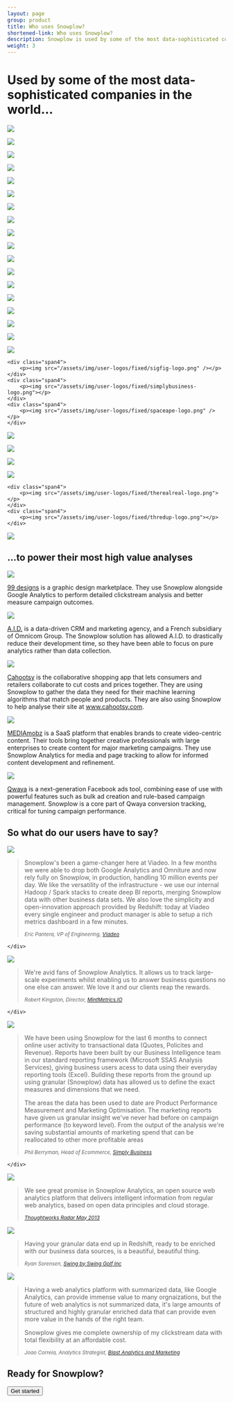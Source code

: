 ```yaml
---
layout: page
group: product
title: Who uses Snowplow?
shortened-link: Who uses Snowplow? 
description: Snowplow is used by some of the most data-sophisticated companies in the world
weight: 3
---
```


<h1>Used by some of the most data-sophisticated companies in the world...</h1>

<div class="row">
	<div class="span4">
		<p><img src="/assets/img/user-logos/fixed/99designs-logo.png" /></p>
	</div>
	<div class="span4">
		<p><img src="/assets/img/user-logos/fixed/abcam-logo.png"></p>
	</div>
	<div class="span4">
		<p><img src="/assets/img/user-logos/fixed/aid-logo.png"></p>
	</div>
</div>
<div class="row">
	<div class="span4">
		<p><img src="/assets/img/user-logos/fixed/bauermedia-logo.png"></p>
	</div>
	<div class="span4">
		<p><img src="/assets/img/user-logos/fixed/bigcommerce-logo.png"></p>
	</div>
	<div class="span4">
		<p><img src="/assets/img/user-logos/fixed/blastanalytics-logo.png"></p>
	</div>
</div>
<div class="row">
	<div class="span4">
		<p><img src="/assets/img/user-logos/fixed/burberry-logo.png"></p>
	</div>
	<div class="span4">
		<p><img src="/assets/img/user-logos/fixed/cahootsy-logo.png"></p>
	</div>
	<div class="span4">
		<p><img src="/assets/img/user-logos/fixed/custommade-logo.png"></p>
	</div>
</div>
<div class="row">
	<div class="span4">
		<p><img src="/assets/img/user-logos/fixed/docsperfect-logo.png"></p>
	</div>
	<div class="span4">
		<p><img src="/assets/img/user-logos/fixed/fabric-logo.png"></p>
	</div>
	<div class="span4">
		<p><img src="/assets/img/user-logos/fixed/itgassociates-logo.png"></p>
	</div>
</div>
<div class="row">
	<div class="span4">
		<p><img src="/assets/img/user-logos/fixed/mediamobz-logo.png"></p>
	</div>
	<div class="span4">
		<p><img src="/assets/img/user-logos/fixed/metail-logo.png"></p>
	</div>
	<div class="span4">
		<p><img src="/assets/img/user-logos/fixed/mintmetrics-logo.png" /></p>
	</div>
</div>
<div class="row">
	<div class="span4">
		<p><img src="/assets/img/user-logos/fixed/qwaya-logo.png"></p>
	</div>
	<div class="span4">
		<p><img src="/assets/img/user-logos/fixed/radico-logo.png"></p>
	</div>
	<div class="span4">
		<p><img src="/assets/img/user-logos/fixed/secretsaucepartners-logo.png"></p>
	</div>
</div>
<div class="row">

	<div class="span4">
		<p><img src="/assets/img/user-logos/fixed/sigfig-logo.png" /></p>
	</div>
	<div class="span4">
		<p><img src="/assets/img/user-logos/fixed/simplybusiness-logo.png"></p>
	</div>
	<div class="span4">
		<p><img src="/assets/img/user-logos/fixed/spaceape-logo.png" /></p>
	</div>
</div>
<div class="row">
	<div class="span4">
		<p><img src="/assets/img/user-logos/fixed/sparwelt-logo.png"></p>
	</div>
	<div class="span4">
		<p><img src="/assets/img/user-logos/fixed/springlane-logo.png"></p>
	</div>
	<div class="span4">
		<p><img src="/assets/img/user-logos/fixed/studentbeans-logo.png"></p>
	</div>
	
</div>
<div class="row">
	<div class="span4">
		<p><img src="/assets/img/user-logos/fixed/swingbyswinggolf-logo.png" /></p>
	</div>
	
	<div class="span4">
		<p><img src="/assets/img/user-logos/fixed/therealreal-logo.png"></p>
	</div>
	<div class="span4">
		<p><img src="/assets/img/user-logos/fixed/thredup-logo.png"></p>
	</div>
</div>
<div class="row">
	<div class="span4">
		<p><img src="/assets/img/user-logos/fixed/viadeo-logo.png"></p>
	</div>
</div>


<h2>...to power their most high value analyses</h2>

<div class="row">
	<div class="span3">
		<p><img src="/assets/img/user-logos/99designs_logo.png" /></p>
	</div>
	<div class="span9">
		<p><a href="http://99designs.com/">99 designs</a> is a graphic design marketplace. They use Snowplow alongside Google Analytics to perform detailed clickstream analysis and better measure campaign outcomes.</p>
	</div>
</div>

<div class="row">
	<div class="span3">
		<p><img src="/assets/img/user-logos/aid_logo.png" /></p>
	</div>
	<div class="span9">
		<p><a href="http://www.aid.fr/">A.I.D.</a> is a data-driven CRM and marketing agency, and a French subsidiary of Omnicom Group. The Snowplow solution has allowed A.I.D. to drastically reduce their development time, so they have been able to focus on pure analytics rather than data collection.</p>
	</div>
</div>

<div class="row">
	<div class="span3">
		<p><img src="/assets/img/user-logos/cahootsy_logo.png" /></p>
	</div>
	<div class="span9">
		<p><a href="www.cahootsy.com">Cahootsy</a> is the collaborative shopping app that lets consumers and retailers collaborate to cut costs and prices together. They are using Snowplow to gather the data they need for their machine learning algorithms that match people and products. They are also using Snowplow to help analyse their site at <a href="http://www.cahootsy.com">www.cahootsy.com</a>.</p>
	</div>
</div>

<div class="row">
	<div class="span3">
		<p><img src="/assets/img/user-logos/mediamobz_logo.jpg" /></p>
	</div>
	<div class="span9">
		<p><a href="http://mediamobz.com/">MEDIAmobz</a> is a SaaS platform that enables brands to create video-centric content. Their tools bring together creative professionals with large enterprises to create content for major marketing campaigns. They use Snowplow Analytics for media and page tracking to allow for informed content development and refinement.</a></p>
	</div>
</div>

<div class="row">
	<div class="span3">
		<p><img src="/assets/img/user-logos/qwaya_logo.png" /></p>
	</div>
	<div class="span9">
		<p><a href="http://www.qwaya.com/">Qwaya</a> is a next-generation Facebook ads tool, combining ease of use with powerful features such as bulk ad creation and rule-based campaign management. Snowplow is a core part of Qwaya conversion tracking, critical for tuning campaign performance.</p>
	</div>
</div>

<h2>So what do our users have to say?</h2>

<div class="row">
	<div class="span3">
		<p><img src="/assets/img/user-logos/viadeo.png" /></p>
	</div>
	<div class="span9">
		<blockquote>
			<p>Snowplow's been a game-changer here at Viadeo. In a few months we were able to drop both Google Analytics and Omniture and now rely fully on Snowplow, in production, handling 10 million events per day. We like the versatility of the infrastructure - we use our internal Hadoop / Spark stacks to create deep BI reports, merging Snowplow data with other business data sets. We also love the simplicity and open-innovation approach provided by Redshift: today at Viadeo every single engineer and product manager is able to setup a rich metrics dashboard in a few minutes.</p>
			<p><small><cite>Eric Pantera, VP of Engineering, <a href="http://gb.viadeo.com/en/">Viadeo</a></cite></small></p>
		</blockquote>
		
	</div>
</div>

<div class="row">
	<div class="span3">
		<p><img src="/assets/img/user-logos/mintmetrics_logo.png" /></p>
	</div>
	<div class="span9">
		<blockquote>
			<p>We're avid fans of Snowplow Analytics. It allows us to track large-scale experiments whilst enabling us to answer business questions no one else can answer. We love it and our clients reap the rewards.</p>
			<p><small><cite>Robert Kingston, Director, <a href="http://mintmetrics.io/">MintMetrics.IO</a></cite></small></p>
		</blockquote>
		
	</div>
</div>

<div class="row">
	<div class="span3">
		<p><img src="/assets/img/user-logos/simply-business-logo.png" /></p>
	</div>
	<div class="span9">
		<blockquote>
			<p>We have been using Snowplow for the last 6 months to connect online user activity to transactional data (Quotes, Policites and Revenue). Reports have been built by our Business Intelligence team in our standard reporting framework (Microsoft SSAS Analysis Services), giving business users acess to data using their everyday reporting tools (Excel). Building these reports from the ground up using granular (Snowplow) data has allowed us to define the exact measures and dimensions that we need.</p>
			<p>The areas the data has been used to date are Product Performance Measurement and Marketing Optimisation. The marketing reports have given us granular insight we've never had before on campaign performance (to keyword level). From the output of the analysis we're saving substantial amounts of marketing spend that can be reallocated to other more profitable areas</p>
			<p><small><cite>Phil Berryman, Head of Ecommerce, <a href="http://www.simplybusiness.co.uk/">Simply Business</a></cite></small></p>
		</blockquote>
		
	</div>
</div>

<div class="row">
	<div class="span3">
		<p><img src="/assets/img/user-logos/thoughtworks-logo.png"></p>
	</div>
	<div class="span9">
		<blockquote>
			<p>We see great promise in Snowplow Analytics, an open source web analytics platform that delivers intelligent information from regular web analytics, based on open data principles and cloud storage.</p>
			<p><small><cite><a href="http://thoughtworks.fileburst.com/assets/technology-radar-may-2013.pdf">Thoughtworks Radar May 2013</a></cite></small></p>
		</blockquote>
	</div>
</div>

<div class="row">
	<div class="span3">
		<p><img src="/assets/img/user-logos/swing-by-swing-golf-logo.gif"></p>
	</div>
	<div class="span9">
		<blockquote>
			<p>Having your granular data end up in Redshift, ready to be enriched with our business data sources, is a beautiful, beautiful thing.</p>
			<p><small><cite>Ryan Sorensen, <a href="http://www.swingbyswing.com/">Swing by Swing Golf Inc</a></cite></small></p>
		</blockquote>
	</div>
</div>

<div class="row">
	<div class="span3">
		<p><img src="/assets/img/user-logos/blast-analytics.png" /></p>
	</div>
	<div class="span9">
		<blockquote>
			<p>Having a web analytics platform with summarized data, like Google Analytics, can provide immense value to many orgnaizations, but the future of web analytics is not summarized data, it's large amounts of structured and highly granular enriched data that can provide even more value in the hands of the right team.</p>
			<p>Snowplow gives me complete ownership of my clickstream data with total flexibility at an affordable cost.</p>
			<p><small><cite>Joao Correia, Analytics Strategist, <a href="http://www.blastam.com/">Blast Analytics and Marketing</a></cite></small></p>
		</blockquote>
	</div>
</div>


## Ready for Snowplow?

<div class="html">
	<a href="get-started.html">
		<button class="btn btn-large btn-primary" type="button">Get started</button>
	</a>
</div>



[users]: /about/users.html
[users-how]: /about/users.html#how